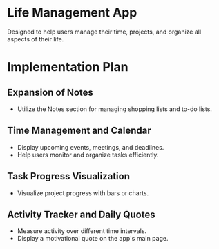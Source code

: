 # Life Management App
Designed to help users manage their time, projects, and organize all aspects of their life.

# Implementation Plan

## Expansion of Notes
- Utilize the Notes section for managing shopping lists and to-do lists. 

## Time Management and Calendar
- Display upcoming events, meetings, and deadlines.
- Help users monitor and organize tasks efficiently.

## Task Progress Visualization
- Visualize project progress with bars or charts.

## Activity Tracker and Daily Quotes
- Measure activity over different time intervals.
- Display a motivational quote on the app's main page.

